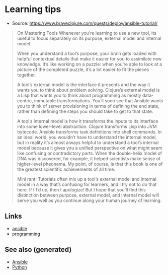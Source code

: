 # Learning tips

-   Source:
    <https://www.braveclojure.com/quests/deploy/ansible-tutorial/>

> On Mastering Tools Whenever you’re learning to use a new tool, its
> useful to focus separately on its purpose, external model and internal
> model.
>
> When you understand a tool’s purpose, your brain gets loaded with
> helpful contextual details that make it easier for you to assimilate
> new knowledge. It’s like working on a puzzle: when you’re able to look
> at a picture of the completed puzzle, it’s a lot easier to fit the
> pieces together.
>
> A tool’s external model is the interface it presents and the way it
> wants you to think about problem solving. Clojure’s external model is
> a Lisp that wants you to think about programming as mostly
> data-centric, immutable transformations. You’ll soon see that Ansible
> wants you to think of server provisioning in terms of defining the end
> state, rather than defining the steps you should take to get to that
> state.
>
> A tool’s internal model is how it transforms the inputs to its
> interface into some lower-level abstraction. Clojure transforms Lisp
> into JVM bytecode. Ansible transforms task definitions into shell
> commands. In an ideal world, you wouldn’t have to understand the
> internal model, but in reality it’s almost always helpful to
> understand a tool’s internal model because it gives you a unified
> perspective on what might seem like confusing or contradictory parts.
> When the double-helix model of DNA was discovered, for example, it
> helped scientists make sense of higher-level pheonema. My point, of
> course, is that this book is one of the greatest scientific
> achievements of all time.
>
> Mini rant: Tutorials often mix up a tool’s external model and internal
> model in a way that’s confusing for learners, and I try not to do that
> here. If I f’d up, then I apologize! But I hope that you’ll find this
> distinction between purpose, external model, and internal model will
> serve you well as you continue along your human journey of learning.

## Links

-   [ansible](./id:7ba45811-ac2e-4d42-b28b-0659fbd9e700)
-   [programming](./id:0befe780-b37e-400c-b15d-04406646f532)

## See also (generated)

-   [Ansible](./id:7ba45811-ac2e-4d42-b28b-0659fbd9e700)
-   [Python](./id:0befe780-b37e-400c-b15d-04406646f532)
